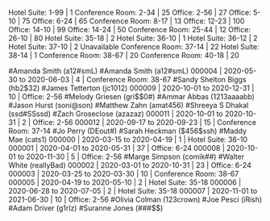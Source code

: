 Hotel Suite:       1-99 |   1
Conference Room:   2-34 |  25
Office:            2-56 |  27
Office:            5-10 |  75
Office:            6-24 |  65
Conference Room:   8-17 |  13
Office:           12-23 | 100
Office:           14-10 |  99
Office:           14-24 |  50
Conference Room:  25-44 |  12
Office:           26-10 |  80
Hotel Suite:      35-18 |   2
Hotel Suite:      36-10 |   1
Hotel Suite:      36-12 |   2
Hotel Suite:      37-10 |   2  Unavailable
Conference Room:  37-14 |  22
Hotel Suite:      38-14 |   1
Conference Room:  38-67 |  20
Conference Room:  40-18 |  20

#Amanda Smith (a12#smL)
#Amanda Smith (a12#smL)
   000004 | 2020-05-30 to 2020-06-03 |   4 | Conference Room: 38-67
#Sandy Shelton Biggs (hb2$32)
#James Tetterton (jc1012)
   000009 | 2020-10-01 to 2020-12-31 |  10 | Office:           2-56
#Melody Griesen (gri$$0#)
#Ammar Abbas (1213aaaabb)
#Jason Hurst (soni@son)
#Matthew Zahn (amat456)
#Shreeya S Dhakal (ssd#SSssd)
#Zach Groseclose (azazaz)
   000011 | 2020-10-01 to 2020-10-31 |   2 | Office:            2-56
   000012 | 2020-09-17 to 2020-09-23 |  15 | Conference Room:  37-14
#Jo Perry (DEout#)
#Sarah Heckman ($456$ssh)
#Maddy Mae (cats1)
   000000 | 2020-03-15 to 2020-04-19 |   1 | Hotel Suite:      36-10
   000001 | 2020-04-01 to 2020-05-31 |  37 | Office:            6-24
   000008 | 2020-10-01 to 2020-11-30 |   5 | Office:            2-56
#Marge Simpson (comik##)
#Walter White (reallyBad)
   000002 | 2020-03-01 to 2020-10-31 |  23 | Office:            6-24
   000003 | 2020-03-25 to 2020-03-30 |  10 | Conference Room:  38-67
   000005 | 2020-04-19 to 2020-05-10 |   2 | Hotel Suite:      35-18
   000006 | 2020-06-28 to 2020-07-05 |   2 | Hotel Suite:      35-18
   000007 | 2020-11-01 to 2021-06-30 |  10 | Office:            2-56
#Olivia Colman (123crown)
#Joe Pesci (iRish)
#Adam Driver (g1rlz)
#Suranne Jones (###$$)
